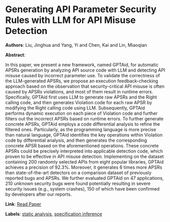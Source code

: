 # Generating API Parameter Security Rules with LLM for API Misuse Detection

**Authors**: Liu, Jinghua and Yang, Yi and Chen, Kai and Lin, Miaoqian

**Abstract**:

In this paper, we present a new framework, named GPTAid, for automatic APSRs generation by analyzing API source code with LLM and detecting API misuse caused by incorrect parameter use. To validate the correctness of the LLM-generated APSRs, we propose an execution feedback-checking approach based on the observation that security-critical API misuse is often caused by APSRs violations, and most of them result in runtime errors. Specifically, GPTAid first uses LLM to generate raw APSRs and the Right calling code, and then generates Violation code for each raw APSR by modifying the Right calling code using LLM. Subsequently, GPTAid performs dynamic execution on each piece of Violation code and further filters out the incorrect APSRs based on runtime errors. To further generate concrete APSRs, GPTAid employs a code differential analysis to refine the filtered ones. Particularly, as the programming language is more precise than natural language, GPTAid identifies the key operations within Violation code by differential analysis, and then generates the corresponding concrete APSR based on the aforementioned operations. These concrete APSRs could be precisely interpreted into applicable detection code, which proven to be effective in API misuse detection. Implementing on the dataset containing 200 randomly selected APIs from eight popular libraries, GPTAid achieves a precision of 92.3%. Moreover, it generates 6 times more APSRs than state-of-the-art detectors on a comparison dataset of previously reported bugs and APSRs. We further evaluated GPTAid on 47 applications, 210 unknown security bugs were found potentially resulting in severe security issues (e.g., system crashes), 150 of which have been confirmed by developers after our reports.

**Link**: [Read Paper](https://arxiv.org/abs/2409.09288)

**Labels**: [static analysis](../../labels/static_analysis.md), [specification inference](../../labels/specification_inference.md)
